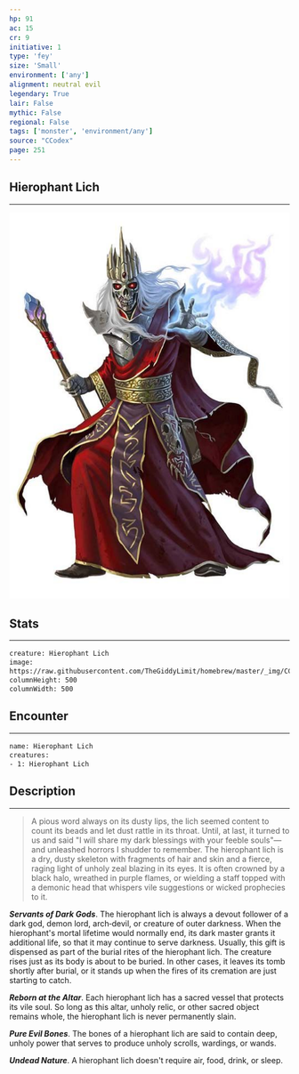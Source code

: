 ```yaml
---
hp: 91
ac: 15
cr: 9
initiative: 1
type: 'fey'    
size: 'Small'
environment: ['any']
alignment: neutral evil
legendary: True
lair: False
mythic: False
regional: False
tags: ['monster', 'environment/any']
source: "CCodex"
page: 251
---
```


## Hierophant Lich
---

![|600](https://raw.githubusercontent.com/TheGiddyLimit/homebrew/master/_img/CCodex/Hierophantlich.jpg)

## Stats
---

```statblock
creature: Hierophant Lich
image: https://raw.githubusercontent.com/TheGiddyLimit/homebrew/master/_img/CCodex/hierophantlich_token.png
columnHeight: 500
columnWidth: 500
```

## Encounter
---

```encounter-table
name: Hierophant Lich
creatures:
- 1: Hierophant Lich
```

## Description
---
>A pious word always on its dusty lips, the lich seemed content to count its beads and let dust rattle in its throat. Until, at last, it turned to us and said "I will share my dark blessings with your feeble souls"—and unleashed horrors I shudder to remember.
The hierophant lich is a dry, dusty skeleton with fragments of hair and skin and a fierce, raging light of unholy zeal blazing in its eyes. It is often crowned by a black halo, wreathed in purple flames, or wielding a staff topped with a demonic head that whispers vile suggestions or wicked prophecies to it.

**_Servants of Dark Gods_**. The hierophant lich is always a devout follower of a dark god, demon lord, arch‑devil, or creature of outer darkness. When the hierophant's mortal lifetime would normally end, its dark master grants it additional life, so that it may continue to serve darkness. Usually, this gift is dispensed as part of the burial rites of the hierophant lich. The creature rises just as its body is about to be buried. In other cases, it leaves its tomb shortly after burial, or it stands up when the fires of its cremation are just starting to catch.

**_Reborn at the Altar_**. Each hierophant lich has a sacred vessel that protects its vile soul. So long as this altar, unholy relic, or other sacred object remains whole, the hierophant lich is never permanently slain.

**_Pure Evil Bones_**. The bones of a hierophant lich are said to contain deep, unholy power that serves to produce unholy scrolls, wardings, or wands.

**_Undead Nature_**. A hierophant lich doesn't require air, food, drink, or sleep.






